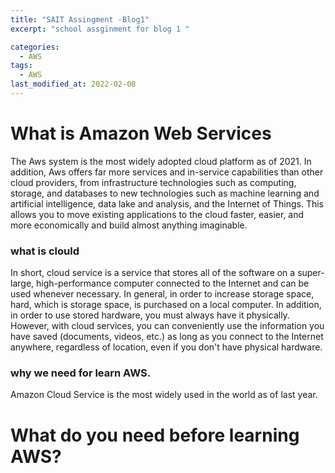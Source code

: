 ```yaml
---
title: "SAIT Assingment -Blog1"
excerpt: "school assginment for blog 1 "

categories:
  - AWS
tags:
  - AWS
last_modified_at: 2022-02-08
---
```


# What is Amazon Web Services

The Aws system is the most widely adopted cloud platform as of 2021.  In addition, Aws offers far more services and in-service capabilities than other cloud providers, from infrastructure technologies such as computing, storage, and databases to new technologies such as machine learning and artificial intelligence, data lake and analysis, and the Internet of Things. This allows you to move existing applications to the cloud faster, easier, and more economically and build almost anything imaginable.



### what is clould

In short, cloud service is a service that stores all of the software on a super-large, high-performance computer connected to the Internet and can be used whenever necessary.  In general, in order to increase storage space, hard, which is storage space, is purchased on a local computer.  In addition, in order to use stored hardware, you must always have it physically.  However, with cloud services, you can conveniently use the information you have saved (documents, videos, etc.) as long as you connect to the Internet anywhere, regardless of location, even if you don't have physical hardware.

### why we need for learn AWS.

Amazon Cloud Service is the most widely used in the world as of last year. 




# What do you need before learning AWS?



# 



